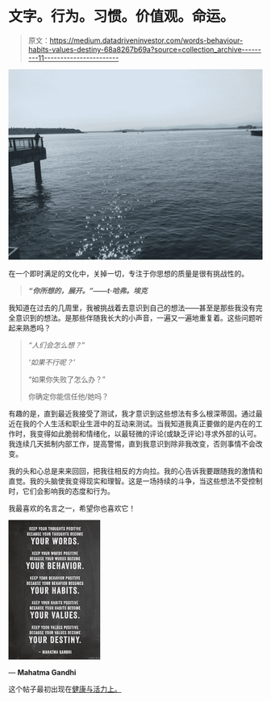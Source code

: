 # 文字。行为。习惯。价值观。命运。

> 原文：<https://medium.datadriveninvestor.com/words-behaviour-habits-values-destiny-68a8267b69a?source=collection_archive---------11----------------------->

![](img/a5ad89e65b1337d8f7362baf0c8571df.png)

在一个即时满足的文化中，关掉一切，专注于你思想的质量是很有挑战性的。

> ***“你所想的，展开。”——t·哈弗。埃克***

我知道在过去的几周里，我被挑战着去意识到自己的想法——甚至是那些我没有完全意识到的想法。是那些伴随我长大的小声音，一遍又一遍地重复着。这些问题听起来熟悉吗？

> *“人们会怎么想？”*
> 
> *‘如果不行呢？’*
> 
> “如果你失败了怎么办？”
> 
> 你确定你能信任他/她吗？

有趣的是，直到最近我接受了测试，我才意识到这些想法有多么根深蒂固。通过最近在我的个人生活和职业生涯中的互动来测试。当我知道我真正要做的是内在的工作时，我变得如此脆弱和情绪化，以最轻微的评论(或缺乏评论)寻求外部的认可。我连续几天抵制内部工作，提高警惕，直到我意识到除非我改变，否则事情不会改变。

我的头和心总是来来回回，把我往相反的方向拉。我的心告诉我要跟随我的激情和直觉。我的头脑使我变得现实和理智。这是一场持续的斗争，当这些想法不受控制时，它们会影响我的态度和行为。

我最喜欢的名言之一，希望你也喜欢它！

![](img/a5a0e4b7a5af8688e410f510c4602bd0.png)

― **Mahatma Gandhi**

这个帖子最初出现在[健康与活力上。](https://wordpress.com/stats/post/174813840/lovehealthandwellness.wordpress.com)